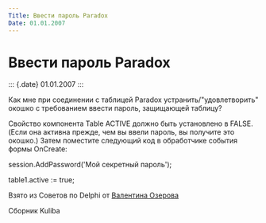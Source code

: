 ```yaml
---
Title: Ввести пароль Paradox
Date: 01.01.2007
---
```



Ввести пароль Paradox
=====================

::: {.date}
01.01.2007
:::

Как мне при соединении с таблицей Paradox устранить/\"удовлетворить\"
окошко с требованием ввести пароль, защищающей таблицу?

Свойство компонента Table ACTIVE должно быть установлено в FALSE. (Если
она активна прежде, чем вы ввели пароль, вы получите это окошко.) Затем
поместите следующий код в обработчике события формы OnCreate:

session.AddPassword(\'Мой секретный пароль\');

table1.active := true; 

Взято из Советов по Delphi от [Валентина
Озерова](mailto:mailto:webmaster@webinspector.com)

Сборник Kuliba
